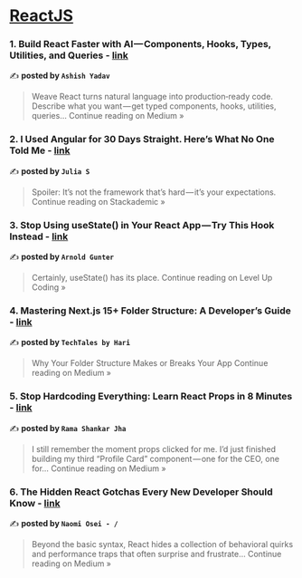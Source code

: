 
<h1><a href=https://medium.com/tag/reactjs/recommended target="_blank" rel="noopener noreferrer">ReactJS</a></h1>
<h3>1. Build React Faster with AI — Components, Hooks, Types, Utilities, and Queries - <a href="https://medium.com/@ashish.yd/build-react-faster-with-ai-components-hooks-types-utilities-and-queries-675a4548cc7b?source=rss------reactjs-5" target="_blank" rel="noopener noreferrer">link</a></h3>

✍️ **posted by `Ashish Yadav`**

<blockquote>Weave React turns natural language into production‑ready code. Describe what you want — get typed components, hooks, utilities, queries…
Continue reading on Medium »</blockquote>

<h3>2. I Used Angular for 30 Days Straight. Here’s What No One Told Me - <a href="https://blog.stackademic.com/i-used-angular-for-30-days-straight-heres-what-no-one-told-me-9c9ec2dc7054?source=rss------reactjs-5" target="_blank" rel="noopener noreferrer">link</a></h3>

✍️ **posted by `Julia S`**

<blockquote>Spoiler: It’s not the framework that’s hard — it’s your expectations.
Continue reading on Stackademic »</blockquote>

<h3>3. Stop Using useState() in Your React App — Try This Hook Instead - <a href="https://levelup.gitconnected.com/stop-using-usestate-in-your-react-app-try-this-hook-instead-0a1b4d901c4a?source=rss------reactjs-5" target="_blank" rel="noopener noreferrer">link</a></h3>

✍️ **posted by `Arnold Gunter`**

<blockquote>Certainly, useState() has its place.
Continue reading on Level Up Coding »</blockquote>

<h3>4. Mastering Next.js 15+ Folder Structure: A Developer’s Guide - <a href="https://medium.com/@j.hariharan005/mastering-next-js-15-folder-structure-a-developers-guide-b9b0461e2d27?source=rss------reactjs-5" target="_blank" rel="noopener noreferrer">link</a></h3>

✍️ **posted by `TechTales by Hari`**

<blockquote>Why Your Folder Structure Makes or Breaks Your App
Continue reading on Medium »</blockquote>

<h3>5. Stop Hardcoding Everything: Learn React Props in 8 Minutes - <a href="https://ramajha.medium.com/stop-hardcoding-everything-learn-react-props-in-8-minutes-28c39dd77ec7?source=rss------reactjs-5" target="_blank" rel="noopener noreferrer">link</a></h3>

✍️ **posted by `Rama Shankar Jha`**

<blockquote>I still remember the moment props clicked for me. I’d just finished building my third “Profile Card” component — one for the CEO, one for…
Continue reading on Medium »</blockquote>

<h3>6. The Hidden React Gotchas Every New Developer Should Know - <a href="https://medium.com/@NaomiOsei/the-hidden-react-gotchas-every-new-developer-should-know-cb301264cd98?source=rss------reactjs-5" target="_blank" rel="noopener noreferrer">link</a></h3>

✍️ **posted by `Naomi Osei - / `**

<blockquote>Beyond the basic syntax, React hides a collection of behavioral quirks and performance traps that often surprise and frustrate…
Continue reading on Medium »</blockquote>

